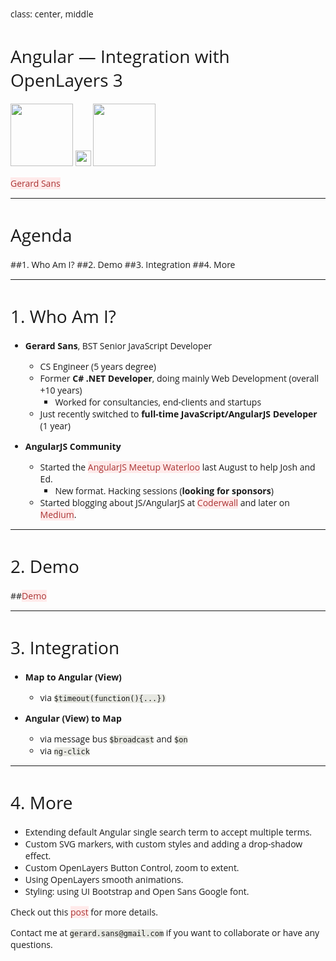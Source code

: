 class: center, middle

# Angular — Integration with OpenLayers 3
<img src="https://pbs.twimg.com/profile_images/2149314222/square_400x400.png" height="100"> <img src="http://cdn1.iconfinder.com/data/icons/musthave/256/Add.png" height="25"> <img src="https://avatars3.githubusercontent.com/u/240579?v=3&s=400" height="100">

[Gerard Sans](https://twitter.com/gerardsans)

---

# Agenda

##1. Who Am I?
##2. Demo
##3. Integration
##4. More

---

# 1. Who Am I?

- **Gerard Sans**, BST Senior JavaScript Developer

  - CS Engineer (5 years degree) 
  - Former **C# .NET Developer**, doing mainly Web Development (overall +10 years) 
    - Worked for consultancies, end-clients and startups
  - Just recently switched to **full-time JavaScript/AngularJS Developer** (1 year)

- **AngularJS Community**
  - Started the [AngularJS Meetup Waterloo](https://www.facebook.com/angularjswaterloo) last August to help Josh and Ed.
    - New format. Hacking sessions (**looking for sponsors**)
  - Started blogging about JS/AngularJS at [Coderwall](https://coderwall.com/p/u/gsans) and later on [Medium](https://medium.com/@gerard.sans).

---

# 2. Demo

##[Demo](http://embed.plnkr.co/u6IR40otaEXiUeJYp9BX/preview)

---

# 3. Integration

- **Map to Angular (View)**
  - via `$timeout(function(){...})`

- **Angular (View) to Map**
  - via message bus `$broadcast` and `$on`
  - via `ng-click`

---

# 4. More

- Extending default Angular single search term to accept multiple terms.
- Custom SVG markers, with custom styles and adding a drop-shadow effect.
- Custom OpenLayers Button Control, zoom to extent.
- Using OpenLayers smooth animations.
- Styling: using UI Bootstrap and Open Sans Google font.

Check out this [post](https://medium.com/angularjs-meetup-south-london/angular-integration-with-openlayers-3-5a6e8d29e635) for more details.

Contact me at `gerard.sans@gmail.com` if you want to collaborate or have any questions.

<style type="text/css">
  @import url(http://fonts.googleapis.com/css?family=Yanone+Kaffeesatz);
  @import url(http://fonts.googleapis.com/css?family=Open+Sans:400,600);
  @import url(http://fonts.googleapis.com/css?family=Ubuntu+Mono:400,700,400italic);
  
  body { font-family: 'Open Sans'; }
  h1, h2, h3 {
    font-family: 'Open Sans';
    font-weight: normal; 
  }
  code {
    -moz-border-radius: 5px;
    -web-border-radius: 5px;
    background: #e7e8e2;
    border-radius: 5px;
  }
  .remark-code, .remark-inline-code { font-family: 'Ubuntu Mono'; }
  .remark-code-line-highlighted     { background-color: #373832; }
  
  a, a > code {
    color: #a33;
    background: #ffeaea;
    text-decoration: none;
  }
</style>
